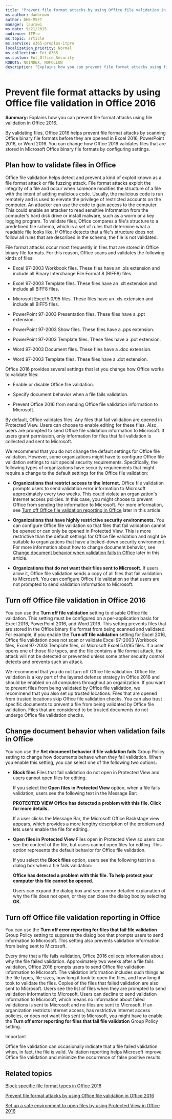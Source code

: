 ```yaml
---
title: "Prevent file format attacks by using Office file validation in Office 2016"
ms.author: danbrown
author: DHB-MSFT
manager: laurawi
ms.date: 9/21/2015
audience: ITPro
ms.topic: article
ms.service: o365-proplus-itpro
localization_priority: Normal
ms.collection: Ent_O365
ms.custom: Ent_Office_Security
ROBOTS: NOINDEX, NOFOLLOW
description: "Explains how you can prevent file format attacks using file validation in Office."
---
```


# Prevent file format attacks by using Office file validation in Office 2016

 **Summary:** Explains how you can prevent file format attacks using file validation in Office 2016. 
  
  
By validating files, Office 2016 helps prevent file format attacks by scanning Office binary file formats before they are opened in Excel 2016, PowerPoint 2016, or Word 2016. You can change how Office 2016 validates files that are stored in Microsoft Office binary file formats by configuring settings.
  
<a name="about"> </a>

## Plan how to validate files in Office

Office file validation helps detect and prevent a kind of exploit known as a file format attack or file fuzzing attack. File format attacks exploit the integrity of a file and occur when someone modifies the structure of a file with the intent of adding malicious code. Usually, the malicious code is run remotely and is used to elevate the privilege of restricted accounts on the computer. An attacker can use the code to gain access to the computer. This could enable an attacker to read sensitive information from the computer's hard disk drive or install malware, such as a worm or a key logging program. To validate files, Office compares a file's structure to a predefined file schema, which is a set of rules that determine what a readable file looks like. If Office detects that a file's structure does not follow all rules that are described in the schema, the file is not validated.
  
File format attacks occur most frequently in files that are stored in Office binary file formats. For this reason, Office scans and validates the following kinds of files:
  
- Excel 97-2003 Workbook files. These files have an .xls extension and include all Binary Interchange File Format 8 (BIFF8) files.
    
- Excel 97-2003 Template files. These files have an .xlt extension and include all BIFF8 files.
    
- Microsoft Excel 5.0/95 files. These files have an .xls extension and include all BIFF5 files.
    
- PowerPoint 97-2003 Presentation files. These files have a .ppt extension.
    
- PowerPoint 97-2003 Show files. These files have a .pps extension.
    
- PowerPoint 97-2003 Template files. These files have a .pot extension.
    
- Word 97-2003 Document files. These files have a .doc extension.
    
- Word 97-2003 Template files. These files have a .dot extension.
    
Office 2016 provides several settings that let you change how Office works to validate files:
  
- Enable or disable Office file validation.
    
- Specify document behavior when a file fails validation.
    
- Prevent Office 2016 from sending Office file validation information to Microsoft.
    
By default, Office validates files. Any files that fail validation are opened in Protected View. Users can choose to enable editing for these files. Also, users are prompted to send Office file validation information to Microsoft. If users grant permission, only information for files that fail validation is collected and sent to Microsoft.
  
We recommend that you do not change the default settings for Office file validation. However, some organizations might have to configure Office file validation settings to suit special security requirements. Specifically, the following types of organizations have security requirements that might require a change to the default settings for the Office file validation:
  
- **Organizations that restrict access to the Internet.** Office file validation prompts users to send validation error information to Microsoft approximately every two weeks. This could violate an organization's Internet access policies. In this case, you might choose to prevent Office from sending the information to Microsoft. For more information, see [Turn off Office file validation reporting in Office](prevent-file-format-attacks-by-using-file-validation-in-office.md#errorreport) later in this article. 
    
- **Organizations that have highly restrictive security environments.** You can configure Office file validation so that files that fail validation cannot be opened or can only be opened in Protected View. This is more restrictive than the default settings for Office file validation and might be suitable to organizations that have a locked-down security environment. For more information about how to change document behavior, see [Change document behavior when validation fails in Office](prevent-file-format-attacks-by-using-file-validation-in-office.md#behavior) later in this article. 
    
- **Organizations that do not want their files sent to Microsoft.** If users allow it, Office file validation sends a copy of all files that fail validation to Microsoft. You can configure Office file validation so that users are not prompted to send validation information to Microsoft. 
    
<a name="turnoff"> </a>

## Turn off Office file validation in Office 2016

You can use the **Turn off file validation** setting to disable Office file validation. This setting must be configured on a per-application basis for Excel 2016, PowerPoint 2016, and Word 2016. This setting prevents files that are stored in the Office binary file format from being scanned and validated. For example, if you enable the **Turn off file validation** setting for Excel 2016, Office file validation does not scan or validate Excel 97-2003 Workbook files, Excel 97-2003 Template files, or Microsoft Excel 5.0/95 files. If a user opens one of those file types, and the file contains a file format attack, the attack will not be detected or prevented unless some other security control detects and prevents such an attack. 
  
We recommend that you do not turn off Office file validation. Office file validation is a key part of the layered defense strategy in Office 2016 and should be enabled on all computers throughout an organization. If you want to prevent files from being validated by Office file validation, we recommend that you also set up trusted locations. Files that are opened from trusted locations skip Office file validation checks. You can also trust specific documents to prevent a file from being validated by Office file validation. Files that are considered to be trusted documents do not undergo Office file validation checks. 
  
<a name="behavior"> </a>

## Change document behavior when validation fails in Office

You can use the **Set document behavior if file validation fails** Group Policy setting to change how documents behave when they fail validation. When you enable this setting, you can select one of the following two options: 
  
- **Block files** Files that fail validation do not open in Protected View and users cannot open files for editing. 
  
    If you select the **Open files in Protected View** option, when a file fails validation, users see the following text in the Message Bar: 
    
    **PROTECTED VIEW Office has detected a problem with this file. Click for more details.**
  
    If a user clicks the Message Bar, the Microsoft Office Backstage view appears, which provides a more lengthy description of the problem and lets users enable the file for editing.
    
- **Open files in Protected View** Files open in Protected View so users can see the content of the file, but users cannot open files for editing. This option represents the default behavior for Office file validation. 
  
    If you select the **Block files** option, users see the following text in a dialog box when a file fails validation: 
    
    **Office has detected a problem with this file. To help protect your computer this file cannot be opened**. 
  
    Users can expand the dialog box and see a more detailed explanation of why the file does not open, or they can close the dialog box by selecting **OK**.
    
<a name="errorreport"> </a>

## Turn off Office file validation reporting in Office

You can use the **Turn off error reporting for files that fail file validation** Group Policy setting to suppress the dialog box that prompts users to send information to Microsoft. This setting also prevents validation information from being sent to Microsoft. 
  
Every time that a file fails validation, Office 2016 collects information about why the file failed validation. Approximately two weeks after a file fails validation, Office 2016 prompts users to send Office file validation information to Microsoft. The validation information includes such things as the file types, file sizes, how long it took to open the files, and how long it took to validate the files. Copies of the files that failed validation are also sent to Microsoft. Users see the list of files when they are prompted to send validation information to Microsoft. Users can decline to send validation information to Microsoft, which means no information about failed validations is sent to Microsoft and no files are sent to Microsoft. If an organization restricts Internet access, has restrictive Internet access policies, or does not want files sent to Microsoft, you might have to enable the **Turn off error reporting for files that fail file validation** Group Policy setting. 
  
> [!IMPORTANT]
> Office file validation can occasionally indicate that a file failed validation when, in fact, the file is valid. Validation reporting helps Microsoft improve Office file validation and minimize the occurrence of false positive results. 
  
## Related topics
[Block specific file format types in Office 2016](block-specific-file-format-types-in-office.md)
  
[Prevent file format attacks by using Office file validation in Office 2016](prevent-file-format-attacks-by-using-file-validation-in-office.md)
  
[Set up a safe environment to open files by using Protected View in Office 2016](set-up-a-safe-environment-to-open-files-by-using-protected-view-in-office.md)

